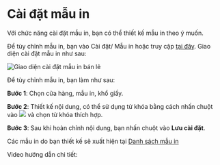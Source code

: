 # Cài đặt mẫu in

Với chức năng cài đặt mẫu in, bạn có thể thiết kế mẫu in theo ý muốn. 

Để tùy chỉnh mẫu in, bạn vào Cài đặt/ Mẫu in hoặc truy cập [tại đây](https://nhanh.vn/store/template/design). Giao diện cài đặt mẫu in như sau:


![Giao diện cài đặt mẫu in bán lẻ](https://raw.githubusercontent.com/nhanhapi/manual/master/docs/cai-dat/img/giao-dien-cai-dat-mau-in.jpg)


Để tùy chỉnh mẫu in, bạn làm như sau:

**Bước 1**: Chọn cửa hàng, mẫu in, khổ giấy.

**Bước 2**: Thiết kế nội dung, có thể sử dụng từ khóa bằng cách nhấn chuột vào ![](https://raw.githubusercontent.com/nhanhapi/manual/master/docs/cai-dat/img/tu-khoa-mau-in.jpg) và chọn từ khóa thích hợp.

**Bước 3**: Sau khi hoàn chỉnh nội dung, bạn nhấn chuột vào **Lưu cài đặt**.

Các mẫu in do bạn thiết kế sẽ xuất hiện tại [Danh sách mẫu in](https://new.nhanh.vn/store/template/index)

Video hướng dẫn chi tiết:

